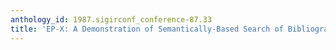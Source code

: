 ```yaml
---
anthology_id: 1987.sigirconf_conference-87.33
title: 'EP-X: A Demonstration of Semantically-Based Search of Bibliographic Databases'
---
```

